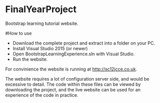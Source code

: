 # FinalYearProject
Bootstrap learning tutorial website.

#How to use
- Download the complete project and extract into a folder on your PC. 
- Install Visual Studio 2015 (or newer)
- Open BootstrapLearningExperience.sln with Visual Studio. 
- Run the website. 

For convinience the website is running at http://sc12jcce.co.uk. 

The website requires a lot of configuration server side, and would be excessive to detail. The code within these files can be 
viewed by downloading the project, and the live website can be used for an experience of the code in practice. 
